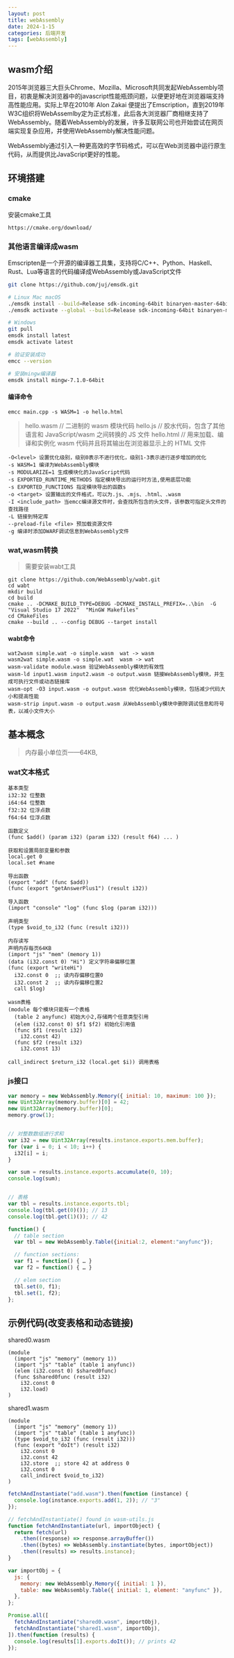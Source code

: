 ```yaml
---
layout: post
title: webAssembly
date: 2024-1-15
categories: 后端开发
tags: [webAssembly]
---
```


## wasm介绍

2015年浏览器三大巨头Chrome、Mozilla、Microsoft共同发起WebAssembly项目，初衷是解决浏览器中的javascript性能瓶颈问题，以便更好地在浏览器端支持高性能应用。实际上早在2010年 Alon Zakai 便提出了Emscription，直到2019年W3C组织将WebAssemlby定为正式标准，此后各大浏览器厂商相继支持了WebAssembly。随着WebAssembly的发展，许多互联网公司也开始尝试在网页端实现复杂应用，并使用WebAssembly解决性能问题。

WebAssembly通过引入一种更高效的字节码格式，可以在Web浏览器中运行原生代码，从而提供比JavaScript更好的性能。

## 环境搭建

### cmake

安装cmake工具

`https://cmake.org/download/`

### 其他语言编译成wasm

Emscripten是一个开源的编译器工具集，支持将C/C++、Python、Haskell、Rust、Lua等语言的代码编译成WebAssembly或JavaScript文件

```bash
git clone https://github.com/juj/emsdk.git

# Linux Mac macOS
./emsdk install --build=Release sdk-incoming-64bit binaryen-master-64bit
./emsdk activate --global --build=Release sdk-incoming-64bit binaryen-master-64bit

# Windows
git pull
emsdk install latest
emsdk activate latest

# 验证安装成功
emcc --version

# 安装mingw编译器
emsdk install mingw-7.1.0-64bit
```

#### 编译命令

`emcc main.cpp -s WASM=1 -o hello.html`

> hello.wasm // 二进制的 wasm 模块代码
> hello.js // 胶水代码，包含了其他语言和 JavaScript/wasm 之间转换的 JS 文件
>hello.html // 用来加载、编译和实例化 wasm 代码并且将其输出在浏览器显示上的 HTML 文件

```
-O<level> 设置优化级别，级别0表示不进行优化，级别1-3表示进行逐步增加的优化
-s WASM=1 编译为WebAssembly模块
-s MODULARIZE=1 生成模块化的JavaScript代码
-s EXPORTED_RUNTIME_METHODS 指定模块导出的运行时方法,使用底层功能
-s EXPORTED_FUNCTIONS 指定模块导出的函数s
-o <target> 设置输出的文件格式，可以为.js、.mjs、.html、.wasm
-I <include_path> 当emcc编译源文件时，会查找所包含的头文件，该参数可指定头文件的查找路径
-L 链接到特定库
--preload-file <file> 预加载资源文件
-g 编译时添加DWARF调试信息到WebAssembly文件
```

### wat,wasm转换

> 需要安装wabt工具

```
git clone https://github.com/WebAssembly/wabt.git
cd wabt
mkdir build
cd build
cmake .. -DCMAKE_BUILD_TYPE=DEBUG -DCMAKE_INSTALL_PREFIX=..\bin  -G "Visual Studio 17 2022"  "MinGW Makefiles"
cd CMakeFiles
cmake --build .. --config DEBUG --target install
```

#### wabt命令

```
wat2wasm simple.wat -o simple.wasm  wat -> wasm
wasm2wat simple.wasm -o simple.wat  wasm -> wat
wasm-validate module.wasm 验证WebAssembly模块的有效性
wasm-ld input1.wasm input2.wasm -o output.wasm 链接WebAssembly模块，并生成可执行文件或动态链接库
wasm-opt -O3 input.wasm -o output.wasm 优化WebAssembly模块，包括减少代码大小和提高性能
wasm-strip input.wasm -o output.wasm 从WebAssembly模块中删除调试信息和符号表，以减小文件大小
```

## 基本概念

> 内存最小单位页——64KB,

### wat文本格式

```
基本类型
i32:32 位整数
i64:64 位整数
f32:32 位浮点数
f64:64 位浮点数

函数定义
(func $add() (param i32) (param i32) (result f64) ... )

获取和设置局部变量和参数
local.get 0
local.set #name

导出函数
(export "add" (func $add))
(func (export "getAnswerPlus1") (result i32))

导入函数
(import "console" "log" (func $log (param i32)))

声明类型
(type $void_to_i32 (func (result i32)))

内存读写
声明内存每页64KB
(import "js" "mem" (memory 1))
(data (i32.const 0) "Hi") 定义字符串偏移位置
(func (export "writeHi")
  i32.const 0  ;; 读内存偏移位置0
  i32.const 2  ;; 读内存偏移位置2
  call $log)

wasm表格
(module 每个模块只能有一个表格
  (table 2 anyfunc) 初始大小2,存储两个任意类型引用
  (elem (i32.const 0) $f1 $f2) 初始化引用值
  (func $f1 (result i32)
    i32.const 42)
  (func $f2 (result i32)
    i32.const 13)

call_indirect $return_i32 (local.get $i)) 调用表格
```

### js接口

```javascript
var memory = new WebAssembly.Memory({ initial: 10, maximum: 100 });
new Uint32Array(memory.buffer)[0] = 42;
new Uint32Array(memory.buffer)[0];
memory.grow(1);


// 对整数数组进行求和
var i32 = new Uint32Array(results.instance.exports.mem.buffer);
for (var i = 0; i < 10; i++) {
  i32[i] = i;
}

var sum = results.instance.exports.accumulate(0, 10);
console.log(sum);


// 表格
var tbl = results.instance.exports.tbl;
console.log(tbl.get(0)()); // 13
console.log(tbl.get(1)()); // 42

function() {
  // table section
  var tbl = new WebAssembly.Table({initial:2, element:"anyfunc"});

  // function sections:
  var f1 = function() { … }
  var f2 = function() { … }

  // elem section
  tbl.set(0, f1);
  tbl.set(1, f2);
};

```




## 示例代码(改变表格和动态链接)

shared0.wasm

```wat
(module
  (import "js" "memory" (memory 1))
  (import "js" "table" (table 1 anyfunc))
  (elem (i32.const 0) $shared0func)
  (func $shared0func (result i32)
    i32.const 0
    i32.load)
)
```
shared1.wasm

```wat
(module
  (import "js" "memory" (memory 1))
  (import "js" "table" (table 1 anyfunc))
  (type $void_to_i32 (func (result i32)))
  (func (export "doIt") (result i32)
    i32.const 0
    i32.const 42
    i32.store  ;; store 42 at address 0
    i32.const 0
    call_indirect $void_to_i32)
)
```

```javascript
fetchAndInstantiate("add.wasm").then(function (instance) {
  console.log(instance.exports.add(1, 2)); // "3"
});

// fetchAndInstantiate() found in wasm-utils.js
function fetchAndInstantiate(url, importObject) {
  return fetch(url)
    .then((response) => response.arrayBuffer())
    .then((bytes) => WebAssembly.instantiate(bytes, importObject))
    .then((results) => results.instance);
}

var importObj = {
  js: {
    memory: new WebAssembly.Memory({ initial: 1 }),
    table: new WebAssembly.Table({ initial: 1, element: "anyfunc" }),
  },
};

Promise.all([
  fetchAndInstantiate("shared0.wasm", importObj),
  fetchAndInstantiate("shared1.wasm", importObj),
]).then(function (results) {
  console.log(results[1].exports.doIt()); // prints 42
});
```

